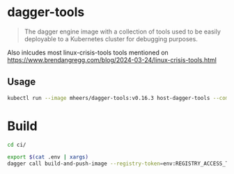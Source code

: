 # dagger-tools

> The dagger engine image with a collection of tools used to be easily deployable to a Kubernetes cluster for debugging purposes.

Also inlcudes most linux-crisis-tools tools mentioned on https://www.brendangregg.com/blog/2024-03-24/linux-crisis-tools.html

## Usage

```bash
kubectl run --image mheers/dagger-tools:v0.16.3 host-dagger-tools --command sleep infinity
```

# Build

```bash
cd ci/

export $(cat .env | xargs)
dagger call build-and-push-image --registry-token=env:REGISTRY_ACCESS_TOKEN
```
